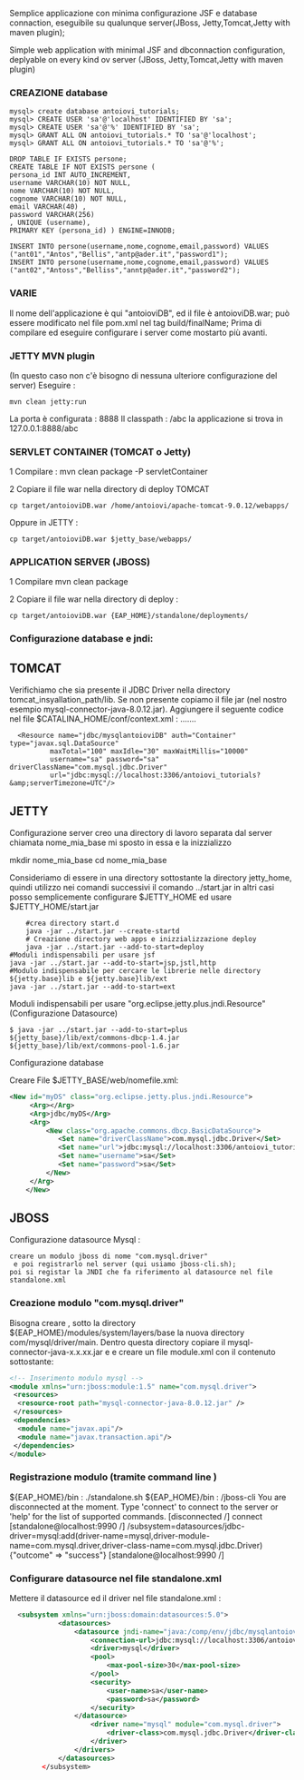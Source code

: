 
Semplice applicazione con minima configurazione JSF e database connaction, eseguibile su qualunque server(JBoss, Jetty,Tomcat,Jetty with maven plugin);

Simple web application with minimal JSF and dbconnaction configuration, deplyable on every kind ov server (JBoss, Jetty,Tomcat,Jetty with maven plugin)




### CREAZIONE database
```
mysql> create database antoiovi_tutorials;
mysql> CREATE USER 'sa'@'localhost' IDENTIFIED BY 'sa';
mysql> CREATE USER 'sa'@'%' IDENTIFIED BY 'sa'; 
mysql> GRANT ALL ON antoiovi_tutorials.* TO 'sa'@'localhost';
mysql> GRANT ALL ON antoiovi_tutorials.* TO 'sa'@'%';

DROP TABLE IF EXISTS persone;
CREATE TABLE IF NOT EXISTS persone ( 
persona_id INT AUTO_INCREMENT, 
username VARCHAR(10) NOT NULL,
nome VARCHAR(10) NOT NULL,
cognome VARCHAR(10) NOT NULL,
email VARCHAR(40) ,
password VARCHAR(256) 
, UNIQUE (username), 
PRIMARY KEY (persona_id) ) ENGINE=INNODB;

INSERT INTO persone(username,nome,cognome,email,password) VALUES ("ant01","Antos","Bellis","antp@ader.it","password1"); 
INSERT INTO persone(username,nome,cognome,email,password) VALUES ("ant02","Antoss","Belliss","anntp@ader.it","password2");
```
### VARIE

Il nome dell'applicazione è qui "antoioviDB", ed il file è antoioviDB.war; può essere modificato nel file pom.xml nel tag build/finalName;
Prima di compilare ed eseguire configurare i server come mostarto più avanti.



### JETTY MVN plugin
(In questo caso non c'è bisogno di nessuna ulteriore configurazione del server)
Eseguire :

	mvn clean jetty:run

La porta è configurata : 	<port>8888</port>
Il classpath :  <contextPath>/abc</contextPath>
la applicazione si trova in 127.0.0.1:8888/abc

### SERVLET CONTAINER (TOMCAT o Jetty)

1 Compilare : mvn clean package -P servletContainer

2 Copiare il file war nella directory di deploy  TOMCAT 

	cp target/antoioviDB.war /home/antoiovi/apache-tomcat-9.0.12/webapps/

Oppure in JETTY :

	cp target/antoioviDB.war $jetty_base/webapps/

### APPLICATION SERVER (JBOSS)

1 Compilare mvn clean package

2 Copiare il file war nella directory di deploy :

	cp target/antoioviDB.war {EAP_HOME}/standalone/deployments/


### Configurazione database e jndi:
## TOMCAT 
Verifichiamo che sia presente il JDBC Driver nella directory tomcat_insyallation_path/lib. Se non presente copiamo il file jar (nel nostro esempio mysql-connector-java-8.0.12.jar). Aggiungere il seguente codice nel file $CATALINA_HOME/conf/context.xml : .......

	  <Resource name="jdbc/mysqlantoioviDB" auth="Container" type="javax.sql.DataSource"
              maxTotal="100" maxIdle="30" maxWaitMillis="10000"
              username="sa" password="sa" driverClassName="com.mysql.jdbc.Driver"
              url="jdbc:mysql://localhost:3306/antoiovi_tutorials?&amp;serverTimezone=UTC"/> 


## JETTY
Configurazione server creo una directory di lavoro separata dal server chiamata nome_mia_base mi sposto in essa e la inizzializzo

mkdir nome_mia_base cd nome_mia_base

Consideriamo di essere in una directory sottostante la directory jetty_home, quindi utilizzo nei comandi successivi il comando ../start.jar
 in altri casi  posso semplicemente configurare $JETTY_HOME ed usare $JETTY_HOME/start.jar

        #crea directory start.d
        java -jar ../start.jar --create-startd
        # Creazione directory web apps e inizzializzazione deploy
		java -jar ../start.jar --add-to-start=deploy
	#Moduli indispensabili per usare jsf 
	java -jar ../start.jar --add-to-start=jsp,jstl,http
	#Modulo indispensabile per cercare le librerie nelle directory ${jetty.base}lib e ${jetty.base}lib/ext 
	java -jar ../start.jar --add-to-start=ext

Moduli indispensabili per usare "org.eclipse.jetty.plus.jndi.Resource" (Configurazione Datasource)
```
$ java -jar ../start.jar --add-to-start=plus
${jetty_base}/lib/ext/commons-dbcp-1.4.jar ${jetty_base}/lib/ext/commons-pool-1.6.jar
```
Configurazione database

Creare File $JETTY_BASE/web/nomefile.xml:

```XML
<New id="myDS" class="org.eclipse.jetty.plus.jndi.Resource">
     <Arg></Arg>
     <Arg>jdbc/myDS</Arg>
     <Arg>
         <New class="org.apache.commons.dbcp.BasicDataSource">
            <Set name="driverClassName">com.mysql.jdbc.Driver</Set>
            <Set name="url">jdbc:mysql://localhost:3306/antoiovi_tutorials?&amp;serverTimezone=UTC</Set>
            <Set name="username">sa</Set>
            <Set name="password">sa</Set>
         </New>
     </Arg>
    </New>
```

## JBOSS

Configurazione datasource Mysql :



    creare un modulo jboss di nome "com.mysql.driver"
     e poi registrarlo nel server (qui usiamo jboss-cli.sh);
    poi si registar la JNDI che fa riferimento al datasource nel file standalone.xml


### Creazione modulo  "com.mysql.driver"
Bisogna creare , sotto la directory ${EAP_HOME}/modules/system/layers/base
la nuova directory  com/mysql/driver/main.
Dentro questa directory copiare il mysql-connector-java-x.x.xx.jar e  e creare un file module.xml con il contenuto sottostante:
```XML
<!-- Inserimento modulo mysql -->
<module xmlns="urn:jboss:module:1.5" name="com.mysql.driver">
 <resources>
  <resource-root path="mysql-connector-java-8.0.12.jar" />
 </resources>
 <dependencies>
  <module name="javax.api"/>
  <module name="javax.transaction.api"/>
 </dependencies>
</module>
```
### Registrazione modulo (tramite command line )
${EAP_HOME}/bin : ./standalone.sh
${EAP_HOME}/bin : /jboss-cli
You are disconnected at the moment. Type 'connect' to connect to the server or 'help' for the list of supported commands.
[disconnected /] connect
[standalone@localhost:9990 /] /subsystem=datasources/jdbc-driver=mysql:add(driver-name=mysql,driver-module-name=com.mysql.driver,driver-class-name=com.mysql.jdbc.Driver)
    {"outcome" => "success"}
    [standalone@localhost:9990 /] 

### Configurare datasource nel file standalone.xml
Mettere il datasource ed il driver nel file standalone.xml :

```XML
  <subsystem xmlns="urn:jboss:domain:datasources:5.0">
            <datasources>
                <datasource jndi-name="java:/comp/env/jdbc/mysqlantoioviDB" pool-name="MysqlPools" enabled="true" use-java-context="true">
                    <connection-url>jdbc:mysql://localhost:3306/antoiovi_tutorials?&amp;serverTimezone=UTC</connection-url>
                    <driver>mysql</driver>
                    <pool>
                        <max-pool-size>30</max-pool-size>
                    </pool>
                    <security>
                        <user-name>sa</user-name>
                        <password>sa</password>
                    </security>
                </datasource>
                    <driver name="mysql" module="com.mysql.driver">
                        <driver-class>com.mysql.jdbc.Driver</driver-class>
                    </driver>
                </drivers>
            </datasources>
        </subsystem>
```
